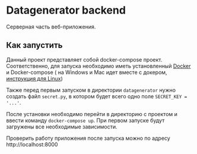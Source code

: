 # Datagenerator backend
Серверная часть веб-приложения. 

## Как запустить
Данный проект представляет собой docker-compose проект.
Соответственно, для запуска необходимо иметь установленный
[Docker](https://docs.docker.com/install/) и Docker-compose (
на Windows и Mac идет вместе с докером, [инструкция для Linux](https://docs.docker.com/compose/install/))

Также перед первым запуском в директории `datagenerator` 
нужно создать файл `secret.py`, в котором будет всего одно
поле `SECRET_KEY = '...'`. 

После установки необходимо перейти в директорию с проектом и 
ввести команду `docker-compose up`. При первом запуске будут
загружены все необходимые зависимости.

Проверить работу приложения после запуска можно по адресу http://localhost:8000